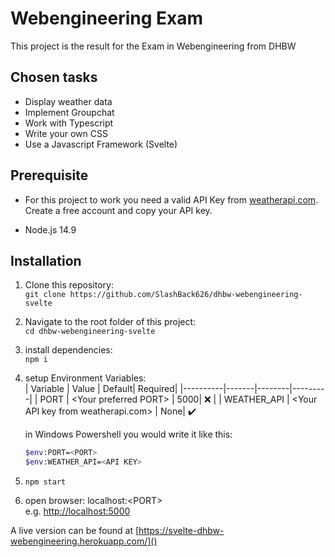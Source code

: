 # Webengineering Exam

This project is the result for the Exam in Webengineering from DHBW

## Chosen tasks

- Display weather data
- Implement Groupchat
- Work with Typescript
- Write your own CSS
- Use a Javascript Framework (Svelte)

## Prerequisite

- For this project to work you need a valid API Key from [weatherapi.com](https://www.weatherapi.com/). Create a free account and copy your API key.

- Node.js 14.9

## Installation

1. Clone this repository:<br>
   `git clone https://github.com/SlashBack626/dhbw-webengineering-svelte`

2. Navigate to the root folder of this project:<br>
   `cd dhbw-webengineering-svelte`

3. install dependencies:<br>
   `npm i`

4. setup Environment Variables:<br>
   | Variable | Value | Default| Required|
   |----------|-------|--------|---------|
   | PORT | \<Your preferred PORT> | 5000| :x: |
   | WEATHER_API | \<Your API key from weatherapi.com> | None| :heavy_check_mark:

   in Windows Powershell you would write it like this:<br>

   ```bash
   $env:PORT=<PORT>
   $env:WEATHER_API=<API KEY>
   ```

5. `npm start`

6. open browser: localhost:\<PORT><br>
   e.g. [http://localhost:5000]()

A live version can be found at [https://svelte-dhbw-webengineering.herokuapp.com/]()
